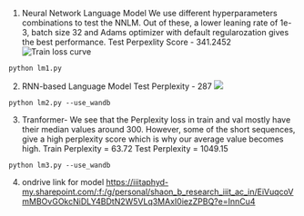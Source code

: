 1. Neural Network Language Model
We use different hyperparameters combinations to test the NNLM. Out of these, a lower leaning rate of 1e-3, batch size 32 and Adams optimizer with default regularozation gives the best performance.
Test Perpexlity Score - 341.2452
![Train loss curve](lm1.png)
```
python lm1.py
```

2. RNN-based Language Model
Test Perplexity - 287
![](lm2_perplexity.png)

```
python lm2.py --use_wandb
```

3. Tranformer-
We see that the Perplexity loss in train and val mostly have their median values around 300. However, some of the short sequences, give a high perplexity score which is why our average value becomes high.
Train Perplexity = 63.72
Test Perplexity = 1049.15

```
python lm3.py --use_wandb
```
4. ondrive link for model https://iiitaphyd-my.sharepoint.com/:f:/g/personal/shaon_b_research_iiit_ac_in/EiVuqcoVmMBOvGOkcNiDLY4BDtN2W5VLq3MAxI0iezZPBQ?e=InnCu4